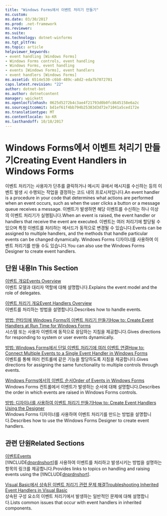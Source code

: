 ```yaml
---
title: "Windows Forms에서 이벤트 처리기 만들기"
ms.custom: 
ms.date: 03/30/2017
ms.prod: .net-framework
ms.reviewer: 
ms.suite: 
ms.technology: dotnet-winforms
ms.tgt_pltfrm: 
ms.topic: article
helpviewer_keywords:
- event handling [Windows Forms]
- Windows Forms controls, event handling
- Windows Forms, event handling
- events [Windows Forms], event handlers
- event handlers [Windows Forms]
ms.assetid: 6514e530-c6b8-489c-a8d2-eda7b7072701
caps.latest.revision: "22"
author: dotnet-bot
ms.author: dotnetcontent
manager: wpickett
ms.openlocfilehash: 0625d5272b4c3ae4f21793d0b0fc8645158e6a2c
ms.sourcegitcommit: bd1ef61f4bb794b25383d3d72e71041a5ced172e
ms.translationtype: MT
ms.contentlocale: ko-KR
ms.lasthandoff: 10/18/2017
---
```

# <a name="creating-event-handlers-in-windows-forms"></a><span data-ttu-id="0b34f-102">Windows Forms에서 이벤트 처리기 만들기</span><span class="sxs-lookup"><span data-stu-id="0b34f-102">Creating Event Handlers in Windows Forms</span></span>
<span data-ttu-id="0b34f-103">이벤트 처리기는 사용자가 단추를 클릭하거나 메시지 큐에서 메시지를 수신하는 등의 이벤트 발생 시 수행되는 작업을 결정하는 코드 내의 프로시저입니다.</span><span class="sxs-lookup"><span data-stu-id="0b34f-103">An event handler is a procedure in your code that determines what actions are performed when an event occurs, such as when the user clicks a button or a message queue receives a message.</span></span> <span data-ttu-id="0b34f-104">이벤트가 발생하면 해당 이벤트를 수신하는 하나 이상의 이벤트 처리기가 실행됩니다.</span><span class="sxs-lookup"><span data-stu-id="0b34f-104">When an event is raised, the event handler or handlers that receive the event are executed.</span></span> <span data-ttu-id="0b34f-105">이벤트는 여러 처리기에 할당될 수 있으며 특정 이벤트를 처리하는 메서드가 동적으로 변경될 수 있습니다.</span><span class="sxs-lookup"><span data-stu-id="0b34f-105">Events can be assigned to multiple handlers, and the methods that handle particular events can be changed dynamically.</span></span> <span data-ttu-id="0b34f-106">Windows Forms 디자이너를 사용하여 이벤트 처리기를 만들 수도 있습니다.</span><span class="sxs-lookup"><span data-stu-id="0b34f-106">You can also use the Windows Forms Designer to create event handlers.</span></span>  
  
## <a name="in-this-section"></a><span data-ttu-id="0b34f-107">단원 내용</span><span class="sxs-lookup"><span data-stu-id="0b34f-107">In This Section</span></span>  
 [<span data-ttu-id="0b34f-108">이벤트 개요</span><span class="sxs-lookup"><span data-stu-id="0b34f-108">Events Overview</span></span>](../../../docs/framework/winforms/events-overview-windows-forms.md)  
 <span data-ttu-id="0b34f-109">이벤트 모델과 대리자 역할에 대해 설명합니다.</span><span class="sxs-lookup"><span data-stu-id="0b34f-109">Explains the event model and the role of delegates.</span></span>  
  
 [<span data-ttu-id="0b34f-110">이벤트 처리기 개요</span><span class="sxs-lookup"><span data-stu-id="0b34f-110">Event Handlers Overview</span></span>](../../../docs/framework/winforms/event-handlers-overview-windows-forms.md)  
 <span data-ttu-id="0b34f-111">이벤트를 처리하는 방법을 설명합니다.</span><span class="sxs-lookup"><span data-stu-id="0b34f-111">Describes how to handle events.</span></span>  
  
 [<span data-ttu-id="0b34f-112">방법: 런타임에 Windows Forms의 이벤트 처리기 만들기</span><span class="sxs-lookup"><span data-stu-id="0b34f-112">How to: Create Event Handlers at Run Time for Windows Forms</span></span>](../../../docs/framework/winforms/how-to-create-event-handlers-at-run-time-for-windows-forms.md)  
 <span data-ttu-id="0b34f-113">시스템 또는 사용자 이벤트에 동적으로 응답하는 지침을 제공합니다.</span><span class="sxs-lookup"><span data-stu-id="0b34f-113">Gives directions for responding to system or user events dynamically.</span></span>  
  
 [<span data-ttu-id="0b34f-114">방법: Windows Forms에서 단일 이벤트 처리기에 여러 이벤트 연결</span><span class="sxs-lookup"><span data-stu-id="0b34f-114">How to: Connect Multiple Events to a Single Event Handler in Windows Forms</span></span>](../../../docs/framework/winforms/how-to-connect-multiple-events-to-a-single-event-handler-in-windows-forms.md)  
 <span data-ttu-id="0b34f-115">이벤트를 통해 여러 컨트롤에 같은 기능을 할당하도록 지침을 제공합니다.</span><span class="sxs-lookup"><span data-stu-id="0b34f-115">Gives directions for assigning the same functionality to multiple controls through events.</span></span>  
  
 [<span data-ttu-id="0b34f-116">Windows Forms에서의 이벤트 순서</span><span class="sxs-lookup"><span data-stu-id="0b34f-116">Order of Events in Windows Forms</span></span>](../../../docs/framework/winforms/order-of-events-in-windows-forms.md)  
 <span data-ttu-id="0b34f-117">Windows Forms 컨트롤에서 이벤트가 발생하는 순서에 대해 설명합니다.</span><span class="sxs-lookup"><span data-stu-id="0b34f-117">Describes the order in which events are raised in Windows Forms controls.</span></span>  
  
 [<span data-ttu-id="0b34f-118">방법: 디자이너를 사용하여 이벤트 처리기 만들기</span><span class="sxs-lookup"><span data-stu-id="0b34f-118">How to: Create Event Handlers Using the Designer</span></span>](http://msdn.microsoft.com/en-us/8461e9b8-14e8-406f-936e-3726732b23d2)  
 <span data-ttu-id="0b34f-119">Windows Forms 디자이너를 사용하여 이벤트 처리기를 만드는 방법을 설명합니다.</span><span class="sxs-lookup"><span data-stu-id="0b34f-119">Describes how to use the Windows Forms Designer to create event handlers.</span></span>  
  
## <a name="related-sections"></a><span data-ttu-id="0b34f-120">관련 단원</span><span class="sxs-lookup"><span data-stu-id="0b34f-120">Related Sections</span></span>  
 [<span data-ttu-id="0b34f-121">이벤트</span><span class="sxs-lookup"><span data-stu-id="0b34f-121">Events</span></span>](../../../docs/standard/events/index.md)  
 <span data-ttu-id="0b34f-122">[!INCLUDE[dnprdnshort](../../../includes/dnprdnshort-md.md)]를 사용하여 이벤트를 처리하고 발생시키는 방법을 설명하는 항목의 링크를 제공합니다.</span><span class="sxs-lookup"><span data-stu-id="0b34f-122">Provides links to topics on handling and raising events using the [!INCLUDE[dnprdnshort](../../../includes/dnprdnshort-md.md)].</span></span>  
  
 [<span data-ttu-id="0b34f-123">Visual Basic에서 상속된 이벤트 처리기 관련 문제 해결</span><span class="sxs-lookup"><span data-stu-id="0b34f-123">Troubleshooting Inherited Event Handlers in Visual Basic</span></span>](~/docs/visual-basic/programming-guide/language-features/events/troubleshooting-inherited-event-handlers.md)  
 <span data-ttu-id="0b34f-124">상속된 구성 요소의 이벤트 처리기에서 발생하는 일반적인 문제에 대해 설명합니다.</span><span class="sxs-lookup"><span data-stu-id="0b34f-124">Lists common issues that occur with event handlers in inherited components.</span></span>
